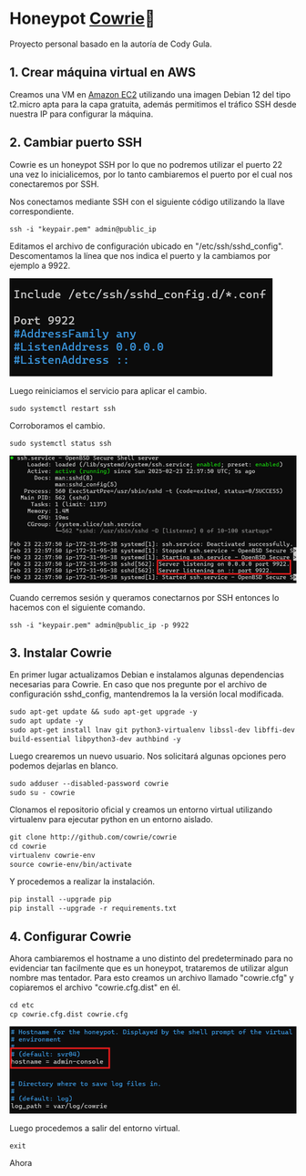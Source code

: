 # Honeypot [Cowrie](http://github.com/cowrie/cowrie)🍯

Proyecto personal basado en la autoría de Cody Gula.

## 1. Crear máquina virtual en AWS

Creamos una VM en [Amazon EC2](https://aws.amazon.com/es/ec2/) utilizando una imagen Debian 12 del tipo t2.micro apta para la capa gratuita, además permitimos el tráfico SSH desde nuestra IP para configurar la máquina.

## 2. Cambiar puerto SSH

Cowrie es un honeypot SSH por lo que no podremos utilizar el puerto 22 una vez lo inicialicemos, por lo tanto cambiaremos el puerto por el cual nos conectaremos por SSH.

Nos conectamos mediante SSH con el siguiente código utilizando la llave correspondiente.

```
ssh -i "keypair.pem" admin@public_ip
```

Editamos el archivo de configuración ubicado en "/etc/ssh/sshd_config". Descomentamos la línea que nos indica el puerto y la cambiamos por ejemplo a 9922.

![Cambio_puerto](/Honeypot_Cowrie/images/1.png)

Luego reiniciamos el servicio para aplicar el cambio.

```
sudo systemctl restart ssh
```

Corroboramos el cambio.

```
sudo systemctl status ssh
```

![Comprobar_puerto](/Honeypot_Cowrie/images/2.png)

Cuando cerremos sesión y queramos conectarnos por SSH entonces lo hacemos con el siguiente comando.

```
ssh -i "keypair.pem" admin@public_ip -p 9922
```

## 3. Instalar Cowrie

En primer lugar actualizamos Debian e instalamos algunas dependencias necesarias para Cowrie. En caso que nos pregunte por el archivo de configuración sshd_config, mantendremos la la versión local modificada.

```
sudo apt-get update && sudo apt-get upgrade -y
sudo apt update -y
sudo apt-get install lnav git python3-virtualenv libssl-dev libffi-dev build-essential libpython3-dev authbind -y
```

Luego crearemos un nuevo usuario. Nos solicitará algunas opciones pero podemos dejarlas en blanco.

```
sudo adduser --disabled-password cowrie
sudo su - cowrie
```

Clonamos el repositorio oficial y creamos un entorno virtual utilizando virtualenv para ejecutar python en un entorno aislado.

```
git clone http://github.com/cowrie/cowrie
cd cowrie
virtualenv cowrie-env
source cowrie-env/bin/activate
```

Y procedemos a realizar la instalación.

```
pip install --upgrade pip
pip install --upgrade -r requirements.txt
```

## 4. Configurar Cowrie

Ahora cambiaremos el hostname a uno distinto del predeterminado para no evidenciar tan facilmente que es un honeypot, trataremos de utilizar algun nombre mas tentador. Para esto creamos un archivo llamado "cowrie.cfg" y copiaremos el archivo "cowrie.cfg.dist" en él.

```
cd etc
cp cowrie.cfg.dist cowrie.cfg
```

![Cambiar_hostname](/Honeypot_Cowrie/images/3.png)

Luego procedemos a salir del entorno virtual.

```
exit
```

Ahora
